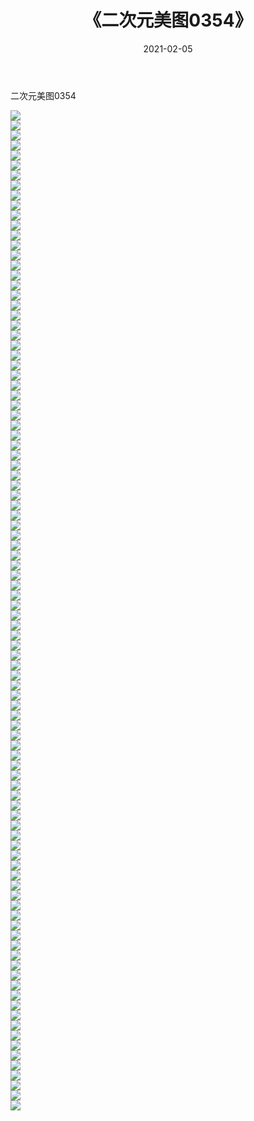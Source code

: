 ﻿---
layout: post
title:  《二次元美图0354》
date:   2021-02-05
img: http://imgx.orgx.ga/二次元/2021/二次元美图0354/000.jpg
categories: [美女, 清纯, 唯美]
---

二次元美图0354

 ![](http://imgx.orgx.ga/二次元/2021/二次元美图0354/001.jpg) <br>![](http://imgx.orgx.ga/二次元/2021/二次元美图0354/002.jpg) <br>![](http://imgx.orgx.ga/二次元/2021/二次元美图0354/003.jpg) <br>![](http://imgx.orgx.ga/二次元/2021/二次元美图0354/004.jpg) <br>![](http://imgx.orgx.ga/二次元/2021/二次元美图0354/005.jpg) <br>![](http://imgx.orgx.ga/二次元/2021/二次元美图0354/006.jpg) <br>![](http://imgx.orgx.ga/二次元/2021/二次元美图0354/007.jpg) <br>![](http://imgx.orgx.ga/二次元/2021/二次元美图0354/008.jpg) <br>![](http://imgx.orgx.ga/二次元/2021/二次元美图0354/009.jpg) <br>![](http://imgx.orgx.ga/二次元/2021/二次元美图0354/010.jpg) <br>![](http://imgx.orgx.ga/二次元/2021/二次元美图0354/011.jpg) <br>![](http://imgx.orgx.ga/二次元/2021/二次元美图0354/012.jpg) <br>![](http://imgx.orgx.ga/二次元/2021/二次元美图0354/013.jpg) <br>![](http://imgx.orgx.ga/二次元/2021/二次元美图0354/014.jpg) <br>![](http://imgx.orgx.ga/二次元/2021/二次元美图0354/015.jpg) <br>![](http://imgx.orgx.ga/二次元/2021/二次元美图0354/016.jpg) <br>![](http://imgx.orgx.ga/二次元/2021/二次元美图0354/017.jpg) <br>![](http://imgx.orgx.ga/二次元/2021/二次元美图0354/018.jpg) <br>![](http://imgx.orgx.ga/二次元/2021/二次元美图0354/019.jpg) <br>![](http://imgx.orgx.ga/二次元/2021/二次元美图0354/020.jpg) <br>![](http://imgx.orgx.ga/二次元/2021/二次元美图0354/021.jpg) <br>![](http://imgx.orgx.ga/二次元/2021/二次元美图0354/022.jpg) <br>![](http://imgx.orgx.ga/二次元/2021/二次元美图0354/023.jpg) <br>![](http://imgx.orgx.ga/二次元/2021/二次元美图0354/024.jpg) <br>![](http://imgx.orgx.ga/二次元/2021/二次元美图0354/025.jpg) <br>![](http://imgx.orgx.ga/二次元/2021/二次元美图0354/026.jpg) <br>![](http://imgx.orgx.ga/二次元/2021/二次元美图0354/027.jpg) <br>![](http://imgx.orgx.ga/二次元/2021/二次元美图0354/028.jpg) <br>![](http://imgx.orgx.ga/二次元/2021/二次元美图0354/029.jpg) <br>![](http://imgx.orgx.ga/二次元/2021/二次元美图0354/030.jpg) <br>![](http://imgx.orgx.ga/二次元/2021/二次元美图0354/031.jpg) <br>![](http://imgx.orgx.ga/二次元/2021/二次元美图0354/032.jpg) <br>![](http://imgx.orgx.ga/二次元/2021/二次元美图0354/033.jpg) <br>![](http://imgx.orgx.ga/二次元/2021/二次元美图0354/034.jpg) <br>![](http://imgx.orgx.ga/二次元/2021/二次元美图0354/035.jpg) <br>![](http://imgx.orgx.ga/二次元/2021/二次元美图0354/036.jpg) <br>![](http://imgx.orgx.ga/二次元/2021/二次元美图0354/037.jpg) <br>![](http://imgx.orgx.ga/二次元/2021/二次元美图0354/038.jpg) <br>![](http://imgx.orgx.ga/二次元/2021/二次元美图0354/039.jpg) <br>![](http://imgx.orgx.ga/二次元/2021/二次元美图0354/040.jpg) <br>![](http://imgx.orgx.ga/二次元/2021/二次元美图0354/041.jpg) <br>![](http://imgx.orgx.ga/二次元/2021/二次元美图0354/042.jpg) <br>![](http://imgx.orgx.ga/二次元/2021/二次元美图0354/043.jpg) <br>![](http://imgx.orgx.ga/二次元/2021/二次元美图0354/044.jpg) <br>![](http://imgx.orgx.ga/二次元/2021/二次元美图0354/045.jpg) <br>![](http://imgx.orgx.ga/二次元/2021/二次元美图0354/046.jpg) <br>![](http://imgx.orgx.ga/二次元/2021/二次元美图0354/047.jpg) <br>![](http://imgx.orgx.ga/二次元/2021/二次元美图0354/048.jpg) <br>![](http://imgx.orgx.ga/二次元/2021/二次元美图0354/049.jpg) <br>![](http://imgx.orgx.ga/二次元/2021/二次元美图0354/050.jpg) <br>![](http://imgx.orgx.ga/二次元/2021/二次元美图0354/051.jpg) <br>![](http://imgx.orgx.ga/二次元/2021/二次元美图0354/052.jpg) <br>![](http://imgx.orgx.ga/二次元/2021/二次元美图0354/053.jpg) <br>![](http://imgx.orgx.ga/二次元/2021/二次元美图0354/054.jpg) <br>![](http://imgx.orgx.ga/二次元/2021/二次元美图0354/055.jpg) <br>![](http://imgx.orgx.ga/二次元/2021/二次元美图0354/056.jpg) <br>![](http://imgx.orgx.ga/二次元/2021/二次元美图0354/057.jpg) <br>![](http://imgx.orgx.ga/二次元/2021/二次元美图0354/058.jpg) <br>![](http://imgx.orgx.ga/二次元/2021/二次元美图0354/059.jpg) <br>![](http://imgx.orgx.ga/二次元/2021/二次元美图0354/060.jpg) <br>![](http://imgx.orgx.ga/二次元/2021/二次元美图0354/061.jpg) <br>![](http://imgx.orgx.ga/二次元/2021/二次元美图0354/062.jpg) <br>![](http://imgx.orgx.ga/二次元/2021/二次元美图0354/063.jpg) <br>![](http://imgx.orgx.ga/二次元/2021/二次元美图0354/064.jpg) <br>![](http://imgx.orgx.ga/二次元/2021/二次元美图0354/065.jpg) <br>![](http://imgx.orgx.ga/二次元/2021/二次元美图0354/066.jpg) <br>![](http://imgx.orgx.ga/二次元/2021/二次元美图0354/067.jpg) <br>![](http://imgx.orgx.ga/二次元/2021/二次元美图0354/068.jpg) <br>![](http://imgx.orgx.ga/二次元/2021/二次元美图0354/069.jpg) <br>![](http://imgx.orgx.ga/二次元/2021/二次元美图0354/070.jpg) <br>![](http://imgx.orgx.ga/二次元/2021/二次元美图0354/071.jpg) <br>![](http://imgx.orgx.ga/二次元/2021/二次元美图0354/072.jpg) <br>![](http://imgx.orgx.ga/二次元/2021/二次元美图0354/073.jpg) <br>![](http://imgx.orgx.ga/二次元/2021/二次元美图0354/074.jpg) <br>![](http://imgx.orgx.ga/二次元/2021/二次元美图0354/075.jpg) <br>![](http://imgx.orgx.ga/二次元/2021/二次元美图0354/076.jpg) <br>![](http://imgx.orgx.ga/二次元/2021/二次元美图0354/077.jpg) <br>![](http://imgx.orgx.ga/二次元/2021/二次元美图0354/078.jpg) <br>![](http://imgx.orgx.ga/二次元/2021/二次元美图0354/079.jpg) <br>![](http://imgx.orgx.ga/二次元/2021/二次元美图0354/080.jpg) <br>![](http://imgx.orgx.ga/二次元/2021/二次元美图0354/081.jpg) <br>![](http://imgx.orgx.ga/二次元/2021/二次元美图0354/082.jpg) <br>![](http://imgx.orgx.ga/二次元/2021/二次元美图0354/083.jpg) <br>![](http://imgx.orgx.ga/二次元/2021/二次元美图0354/084.jpg) <br>![](http://imgx.orgx.ga/二次元/2021/二次元美图0354/085.jpg) <br>![](http://imgx.orgx.ga/二次元/2021/二次元美图0354/086.jpg) <br>![](http://imgx.orgx.ga/二次元/2021/二次元美图0354/087.jpg) <br>![](http://imgx.orgx.ga/二次元/2021/二次元美图0354/088.jpg) <br>![](http://imgx.orgx.ga/二次元/2021/二次元美图0354/089.jpg) <br>![](http://imgx.orgx.ga/二次元/2021/二次元美图0354/090.jpg) <br>![](http://imgx.orgx.ga/二次元/2021/二次元美图0354/091.jpg) <br>![](http://imgx.orgx.ga/二次元/2021/二次元美图0354/092.jpg) <br>![](http://imgx.orgx.ga/二次元/2021/二次元美图0354/093.jpg) <br>![](http://imgx.orgx.ga/二次元/2021/二次元美图0354/094.jpg) <br>![](http://imgx.orgx.ga/二次元/2021/二次元美图0354/095.jpg) <br>![](http://imgx.orgx.ga/二次元/2021/二次元美图0354/096.jpg) <br>![](http://imgx.orgx.ga/二次元/2021/二次元美图0354/097.jpg) <br>![](http://imgx.orgx.ga/二次元/2021/二次元美图0354/098.jpg) <br>![](http://imgx.orgx.ga/二次元/2021/二次元美图0354/099.jpg) <br>![](http://imgx.orgx.ga/二次元/2021/二次元美图0354/100.jpg) <br>